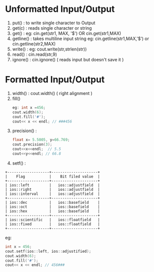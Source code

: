 # Unformatted Input/Output
1. put() : to write single character to Output
2. get(c) : reads single character or string
3. get() : eg: cin.get(str1, MAX, '$') OR cin.get(str1,MAX)
4. getline() : takes multiline input string eg: cin.getline(str1,MAX,'$') or cin.getline(str2,MAX)
5. write() : eg: cout.write(str,strlen(str))
6. read() : cin.read(str,9)
7. ignore() : cin.ignore() ( reads input but doesn't save it )


# Formatted Input/Output
1. width() : cout.width() ( right alignment )
2. fill()
    ```cpp
    eg: int x =456;
    cout.width(6);
    cout.fill('#');
    cout<< x << endl; // ###456
    ```
3. precision() : 
    ```c++
    float x= 5.5005, y=66.769; 
    cout.precision(3);
    cout<<x<<endl;  // 5.5
    cout<<y<<endl; // 66.8
    ```
4. setf() : 
```
+-------------------+---------------------+
|    Flag           |    Bit filed value  |   
+-------------------+---------------------+
| ios::left         |   ios::adjustfield  |
| ios::right        |   ios::adjustfield  |
| ios::interval     |   ios::adjustfield  |
+-------------------+---------------------+
| ios::dec          |   ios::basefield    |
| ios::oct          |   ios::basefield    |
| ios::hex          |   ios::basefield    |
+-------------------+---------------------+
| ios::scientific   |   ios::floatfield   |
| ios::fixed        |   ios::floatfield   |
+-------------------+---------------------+
```

eg:
```c++
int x = 456; 
cout.setf(ios::left, ios::adjustified);
cout.width(6);
cout.fill('#');
cout<< x << endl; // 456###
```
